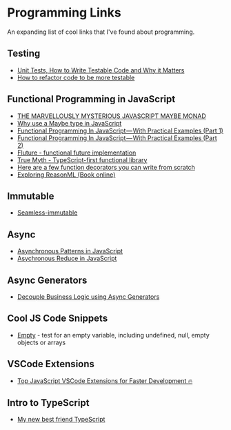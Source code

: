 # Programming Links

An expanding list of cool links that I've found about programming.

## Testing

* [Unit Tests, How to Write Testable Code and Why it Matters](https://www.toptal.com/qa/how-to-write-testable-code-and-why-it-matters)
* [How to refactor code to be more testable](https://hackernoon.com/how-to-refactor-unwieldy-untestable-code-4a73d75cb80a)

## Functional Programming in JavaScript

* [THE MARVELLOUSLY MYSTERIOUS JAVASCRIPT MAYBE MONAD](https://jrsinclair.com/articles/2016/marvellously-mysterious-javascript-maybe-monad/)
* [Why use a Maybe type in JavaScript](https://oliverjash.me/2017/04/10/why-use-a-maybe-type-in-javascript)
* [Functional Programming In JavaScript — With Practical Examples (Part 1)](https://medium.freecodecamp.org/functional-programming-in-js-with-practical-examples-part-1-87c2b0dbc276)
* [Functional Programming In JavaScript — With Practical Examples (Part 2)](https://medium.freecodecamp.org/functional-programming-in-js-with-practical-examples-part-2-429d2e8ccc9e)
* [Fluture - functional future implementation](https://github.com/fluture-js/Fluture)
* [True Myth - TypeScript-first functional library](https://true-myth.js.org/)
* [Here are a few function decorators you can write from scratch](https://medium.freecodecamp.org/here-are-a-few-function-decorators-you-can-write-from-scratch-488549fe8f86)
* [Exploring ReasonML (Book online)](http://reasonmlhub.com/exploring-reasonml/toc.html)

## Immutable

* [Seamless-immutable](https://github.com/rtfeldman/seamless-immutable)

## Async

* [Asynchronous Patterns in JavaScript](https://blog.bloomca.me/2018/03/24/async-patterns-js.html)
* [Asychronous Reduce in JavaScript](https://blog.bloomca.me/2018/01/27/asynchronous-reduce-in-javascript.html)

## Async Generators

* [Decouple Business Logic using Async Generators](https://medium.com/dailyjs/decoupling-business-logic-using-async-generators-cc257f80ab33)

## Cool JS Code Snippets

* [Empty](https://www.sitepoint.com/testing-for-empty-values/) - test for an empty variable, including undefined, null, empty objects or arrays

## VSCode Extensions

* [Top JavaScript VSCode Extensions for Faster Development 🔥](https://codeburst.io/top-javascript-vscode-extensions-for-faster-development-c687c39596f5)

## Intro to TypeScript

* [My new best friend TypeScript](https://levelup.gitconnected.com/my-new-best-friend-typescript-2a5ca8399622)
